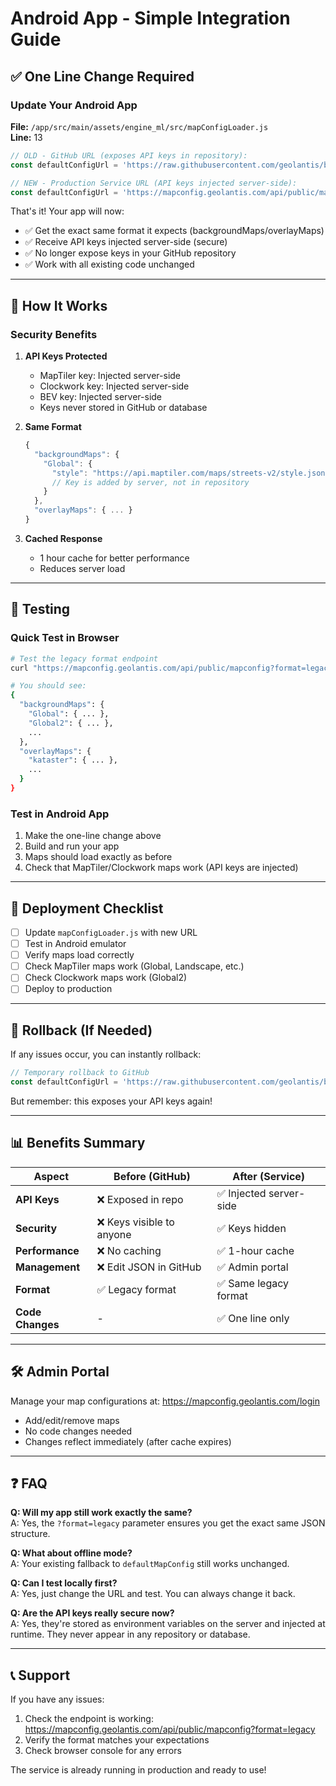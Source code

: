 # Android App - Simple Integration Guide

## ✅ One Line Change Required

### Update Your Android App

**File:** `/app/src/main/assets/engine_ml/src/mapConfigLoader.js`  
**Line:** 13

```javascript
// OLD - GitHub URL (exposes API keys in repository):
const defaultConfigUrl = 'https://raw.githubusercontent.com/geolantis/basemap/refs/heads/main/mapconfig.json';

// NEW - Production Service URL (API keys injected server-side):
const defaultConfigUrl = 'https://mapconfig.geolantis.com/api/public/mapconfig?format=legacy';
```

That's it! Your app will now:
- ✅ Get the exact same format it expects (backgroundMaps/overlayMaps)
- ✅ Receive API keys injected server-side (secure)
- ✅ No longer expose keys in your GitHub repository
- ✅ Work with all existing code unchanged

---

## 🔐 How It Works

### Security Benefits

1. **API Keys Protected**
   - MapTiler key: Injected server-side
   - Clockwork key: Injected server-side  
   - BEV key: Injected server-side
   - Keys never stored in GitHub or database

2. **Same Format**
   ```javascript
   {
     "backgroundMaps": {
       "Global": { 
         "style": "https://api.maptiler.com/maps/streets-v2/style.json?key=INJECTED_KEY"
         // Key is added by server, not in repository
       }
     },
     "overlayMaps": { ... }
   }
   ```

3. **Cached Response**
   - 1 hour cache for better performance
   - Reduces server load

---

## 📱 Testing

### Quick Test in Browser
```bash
# Test the legacy format endpoint
curl "https://mapconfig.geolantis.com/api/public/mapconfig?format=legacy" | jq '.'

# You should see:
{
  "backgroundMaps": {
    "Global": { ... },
    "Global2": { ... },
    ...
  },
  "overlayMaps": {
    "kataster": { ... },
    ...
  }
}
```

### Test in Android App
1. Make the one-line change above
2. Build and run your app
3. Maps should load exactly as before
4. Check that MapTiler/Clockwork maps work (API keys are injected)

---

## 🚀 Deployment Checklist

- [ ] Update `mapConfigLoader.js` with new URL
- [ ] Test in Android emulator
- [ ] Verify maps load correctly
- [ ] Check MapTiler maps work (Global, Landscape, etc.)
- [ ] Check Clockwork maps work (Global2)
- [ ] Deploy to production

---

## 🔄 Rollback (If Needed)

If any issues occur, you can instantly rollback:

```javascript
// Temporary rollback to GitHub
const defaultConfigUrl = 'https://raw.githubusercontent.com/geolantis/basemap/refs/heads/main/mapconfig.json';
```

But remember: this exposes your API keys again!

---

## 📊 Benefits Summary

| Aspect | Before (GitHub) | After (Service) |
|--------|-----------------|-----------------|
| **API Keys** | ❌ Exposed in repo | ✅ Injected server-side |
| **Security** | ❌ Keys visible to anyone | ✅ Keys hidden |
| **Performance** | ❌ No caching | ✅ 1-hour cache |
| **Management** | ❌ Edit JSON in GitHub | ✅ Admin portal |
| **Format** | ✅ Legacy format | ✅ Same legacy format |
| **Code Changes** | - | ✅ One line only |

---

## 🛠️ Admin Portal

Manage your map configurations at:
https://mapconfig.geolantis.com/login

- Add/edit/remove maps
- No code changes needed
- Changes reflect immediately (after cache expires)

---

## ❓ FAQ

**Q: Will my app still work exactly the same?**  
A: Yes, the `?format=legacy` parameter ensures you get the exact same JSON structure.

**Q: What about offline mode?**  
A: Your existing fallback to `defaultMapConfig` still works unchanged.

**Q: Can I test locally first?**  
A: Yes, just change the URL and test. You can always change it back.

**Q: Are the API keys really secure now?**  
A: Yes, they're stored as environment variables on the server and injected at runtime. They never appear in any repository or database.

---

## 📞 Support

If you have any issues:
1. Check the endpoint is working: https://mapconfig.geolantis.com/api/public/mapconfig?format=legacy
2. Verify the format matches your expectations
3. Check browser console for any errors

The service is already running in production and ready to use!